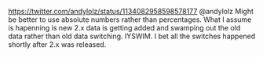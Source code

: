 https://twitter.com/andylolz/status/1134082958598578177 @andylolz Might be better to use absolute numbers rather than percentages. What I assume is hapenning is new 2.x data is getting added and swamping out the old data rather than old data switching. IYSWIM. I bet all the switches happened shortly after 2.x was released.